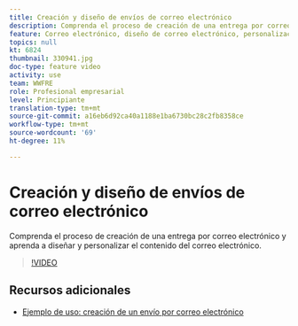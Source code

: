 ```yaml
---
title: Creación y diseño de envíos de correo electrónico
description: Comprenda el proceso de creación de una entrega por correo electrónico y aprenda a diseñar y personalizar el contenido del correo electrónico.
feature: Correo electrónico, diseño de correo electrónico, personalización
topics: null
kt: 6824
thumbnail: 330941.jpg
doc-type: feature video
activity: use
team: WWFRE
role: Profesional empresarial
level: Principiante
translation-type: tm+mt
source-git-commit: a16eb6d92ca40a1188e1ba6730bc28c2fb8358ce
workflow-type: tm+mt
source-wordcount: '69'
ht-degree: 11%

---
```



# Creación y diseño de envíos de correo electrónico

Comprenda el proceso de creación de una entrega por correo electrónico y aprenda a diseñar y personalizar el contenido del correo electrónico.

>[!VIDEO](https://video.tv.adobe.com/v/330941?quality=12)

## Recursos adicionales

* [Ejemplo de uso: creación de un envío por correo electrónico](https://experienceleague.adobe.com/docs/campaign-classic/using/designing-content/editing-html-content/use-case)
